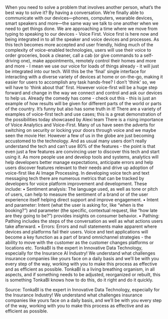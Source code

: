 When you need to solve a problem that involves another person, what’s the best way to solve it? By having a conversation. We’re finally able to communicate with our devices—phones, computers, wearable devices, smart speakers and more—the same way we talk to one another when we need to get things done.
We are approaching a time where we move from typing to speaking to our devices - Voice First. Voice first is here now and being integrated in to all the speaker and voice devices and processes.
As this tech becomes more accepted and user friendly, hiding much of the complexity of voice-enabled technologies, users will use their voice to order groceries, book a cleaner, call a cab (or give commands to a self-driving one), make appointments, remotely control their homes and more and more - I mean we use our voice for loads of things already - it will just be integrated into our tech.
Will this be the 'final' single interface for interacting with a diverse variety of devices at home or on-the-go, making it easier for users to accomplish any task hands-free? I don’t 'think' so, we will have to 'think about that' first.
However voice-first will be a huge step forward and change in the way we connect and control and ask our devices to help us.
Already the comedy has come - check out this - this is just an example of how results will be given for different parts of the world or parts of the country. It’s funny but also has some truth in it!
There are a variety of examples of voice-first tech and use cases; this is a great demonstration of the possibilities today showcased by Alexi team
There is a rising importance of Voice Analytics and Voice-First. Many of us have seen the adverts for switching on security or locking your doors through voice and we maybe seen the movie Her.
However a few of us in the globe are just becoming accustomed to the technology. And as usual many users don’t really understand the tech and can’t use 80% of the features - the point is that even just a few features are convincing user to discover this tech and start using it.
As more people use and develop tools and systems, analytics will help developers better manage expectations, anticipate errors and help users discover features relevant to their needs and drive up adoption of voice-first like Ai Image Processing.
In developing voice tech and text messaging tech there are numerous metrics that can be tracked by developers for voice platform improvement and development. These include:
• Sentiment analysis: The language used, as well as tone or pitch of users, can help to measure the sentiment of a brand or of the user experience itself helping direct support and improve engagement.
• Intent and parameter: Intent (what the user is asking for, like “when is the booking?”) and parameter (the specific, contextual request, like “how late are they going to be?”) provides insights on consumer behavior.
• Pathing: Pathing includes the steps of the conversation as well as what actions users take afterward.
• Errors: Errors and null statements make apparent where devices and platforms fail their users.
Voice and text applications will become a key function as a part of brand omnichannel strategies - the ability to move with the customer as the customer changes platforms or locations etc.
TonkaBI is the expert in Innovative Data Technology, especially for the Insurance AI Industry! We understand what challenges insurance companies like yours face on a daily basis and we’ll be with you every step of the way, working with you to make this process as effective and as efficient as possible. TonkaBI is a living breathing organism, in all aspects, and if something needs to be adjusted, reorganized or rebuilt, this is something TonkaBI knows how to do this, do it right and do it quickly.

Source: TonkaBI is the expert in Innovative Data Technology, especially for the Insurance Industry! We understand what challenges insurance companies like yours face on a daily basis, and we’ll be with you every step of the way, working with you to make this process as effective and as efficient as possible.
